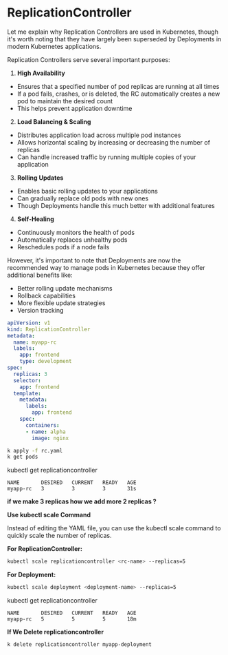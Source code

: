 # ReplicationController

Let me explain why Replication Controllers are used in Kubernetes, though it's worth noting that they have largely been superseded by Deployments in modern Kubernetes applications.

Replication Controllers serve several important purposes:

1. **High Availability**
- Ensures that a specified number of pod replicas are running at all times
- If a pod fails, crashes, or is deleted, the RC automatically creates a new pod to maintain the desired count
- This helps prevent application downtime

2. **Load Balancing & Scaling**
- Distributes application load across multiple pod instances
- Allows horizontal scaling by increasing or decreasing the number of replicas
- Can handle increased traffic by running multiple copies of your application

3. **Rolling Updates**
- Enables basic rolling updates to your applications
- Can gradually replace old pods with new ones
- Though Deployments handle this much better with additional features

4. **Self-Healing**
- Continuously monitors the health of pods
- Automatically replaces unhealthy pods
- Reschedules pods if a node fails

However, it's important to note that Deployments are now the recommended way to manage pods in Kubernetes because they offer additional benefits like:
- Better rolling update mechanisms
- Rollback capabilities
- More flexible update strategies
- Version tracking

```yaml
apiVersion: v1
kind: ReplicationController
metadata:
  name: myapp-rc
  labels:
    app: frontend
    type: development
spec:
  replicas: 3
  selector:
    app: frontend
  template:
    metadata:
      labels:
        app: frontend
    spec:
      containers:
      - name: alpha
        image: nginx
```

```bash
k apply -f rc.yaml
k get pods
```

kubectl get replicationcontroller
```
NAME       DESIRED   CURRENT   READY   AGE
myapp-rc   3         3         3       31s
```

**if we make 3 replicas how we add more 2 replicas ?**

**Use kubectl scale Command**

Instead of editing the YAML file, you can use the kubectl scale command to quickly scale the number of replicas.

**For ReplicationController:**
```bash
kubectl scale replicationcontroller <rc-name> --replicas=5
```

**For Deployment:**
```bash
kubectl scale deployment <deployment-name> --replicas=5
```

kubectl get replicationcontroller
```
NAME       DESIRED   CURRENT   READY   AGE
myapp-rc   5         5         5       18m
```

**If We Delete replicationcontroller**

```
k delete replicationcontroller myapp-deployment
```
